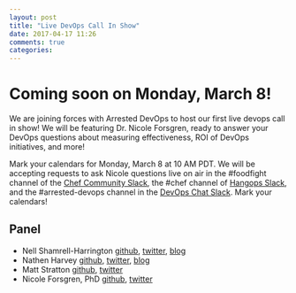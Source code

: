 ```yaml
---
layout: post
title: "Live DevOps Call In Show"
date: 2017-04-17 11:26
comments: true
categories:
---
```


# Coming soon on Monday, March 8!

We are joining forces with Arrested DevOps to host our first live devops call in show!  We will be featuring Dr. Nicole Forsgren, ready to answer your DevOps questions about measuring effectiveness, ROI of DevOps initiatives, and more!

Mark your calendars for Monday, March 8 at 10 AM PDT.  We will be accepting requests to ask Nicole questions live on air in the #foodfight channel of the [Chef Community Slack](http://community-slack.chef.io), the #chef channel of [Hangops Slack](https://signup.hangops.com/), and the #arrested-devops channel in the [DevOps Chat Slack](https://devopschat.co/). Mark your calendars!


Panel<a name="panel"></a>
-----
* Nell Shamrell-Harrington [github](https://github.com/nellshamrell), [twitter](https://twitter.com/nellshamrell), [blog](http://nellshamrell.com/)
* Nathen Harvey [github](http://github.com/nathenharvey), [twitter](http://twitter.com/nathenharvey), [blog](http://nathenharvey.com)
* Matt Stratton [github](https://github.com/mattstratton), [twitter](https://twitter.com/mattstratton)
* Nicole Forsgren, PhD [github](https://github.com/nicolefv), [twitter](https://twitter.com/nicolefv)

